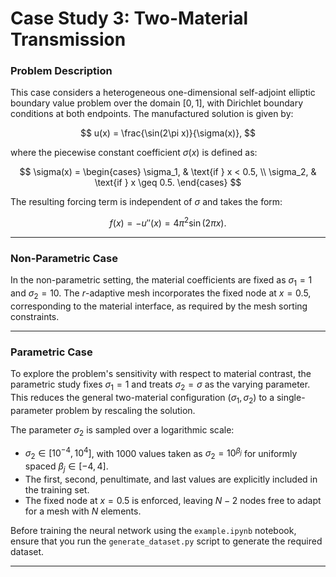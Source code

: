 # Case Study 3: Two-Material Transmission

### Problem Description

This case considers a heterogeneous one-dimensional self-adjoint elliptic boundary value problem over the domain $[0,1]$, with Dirichlet boundary conditions at both endpoints. The manufactured solution is given by:

$$
u(x) = \frac{\sin(2\pi x)}{\sigma(x)},
$$

where the piecewise constant coefficient $\sigma(x)$ is defined as:

$$
\sigma(x) = 
\begin{cases}
\sigma_1, & \text{if } x < 0.5, \\
\sigma_2, & \text{if } x \geq 0.5.
\end{cases}
$$

The resulting forcing term is independent of $\sigma$ and takes the form:

$$
f(x) = -u''(x) = 4\pi^2 \sin(2\pi x).
$$

---

### Non-Parametric Case

In the non-parametric setting, the material coefficients are fixed as $\sigma_1 = 1$ and $\sigma_2 = 10$. The $r$-adaptive mesh incorporates the fixed node at $x = 0.5$, corresponding to the material interface, as required by the mesh sorting constraints.

---

### Parametric Case

To explore the problem's sensitivity with respect to material contrast, the parametric study fixes $\sigma_1 = 1$ and treats $\sigma_2 = \sigma$ as the varying parameter. This reduces the general two-material configuration $(\sigma_1, \sigma_2)$ to a single-parameter problem by rescaling the solution.

The parameter $\sigma_2$ is sampled over a logarithmic scale:

- $\sigma_2 \in [10^{-4}, 10^4]$, with 1000 values taken as $\sigma_2 = 10^{\beta_j}$ for uniformly spaced $\beta_j \in [-4, 4]$.
- The first, second, penultimate, and last values are explicitly included in the training set.
- The fixed node at $x = 0.5$ is enforced, leaving $N - 2$ nodes free to adapt for a mesh with $N$ elements.

Before training the neural network using the `example.ipynb` notebook, ensure that you run the `generate_dataset.py` script to generate the required dataset.

---
